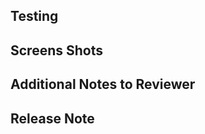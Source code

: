 
<!--
  Commit comment above summarizing the update.  If multiple commits please
  summarize the change above. 
  Code standards and PR guidelines can be found at:
  <https://github.com/triplea-game/triplea/wiki/Contribution-Guidelines>
-->

## Testing
<!-- Describe any manual testing performed below. -->

## Screens Shots
<!-- If there are UI updates, include screenshots below -->

## Additional Notes to Reviewer
<!-- Add any additional details that would be helpful to reviewers -->

## Release Note

<!--
Include a release note if there is a bug fix or a visible change for players.
For format & syntax help, see:
https://github.com/triplea-game/triplea/wiki/PR-Release-Notes
-->

<!--RELEASE_NOTE--><!--END_RELEASE_NOTE-->
